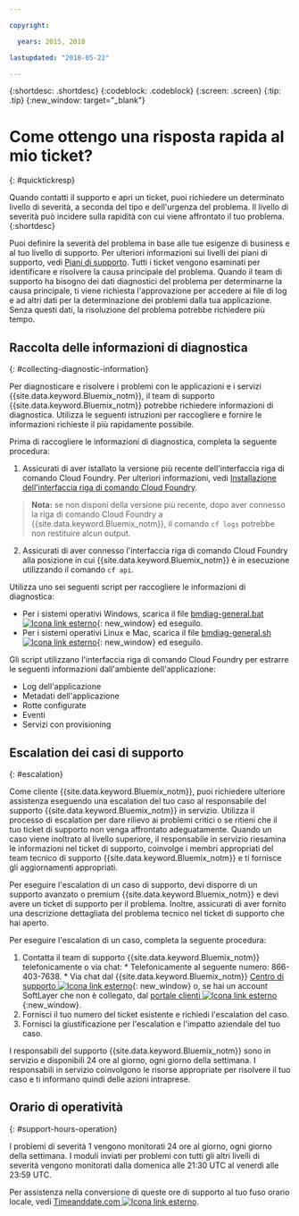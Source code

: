 ```yaml
---

copyright:

  years: 2015, 2018

lastupdated: "2018-05-22"

---
```



{:shortdesc: .shortdesc}
{:codeblock: .codeblock}
{:screen: .screen}
{:tip: .tip}
{:new_window: target="_blank"}


# Come ottengo una risposta rapida al mio ticket?
{: #quicktickresp}

Quando contatti il supporto e apri un ticket, puoi richiedere un determinato livello di severità, a seconda del tipo e dell'urgenza del problema. Il livello di severità può incidere sulla rapidità con cui viene affrontato il tuo problema.
{:shortdesc}

Puoi definire la severità del problema in base alle tue esigenze di business e al tuo livello di supporto. Per ulteriori informazioni sui livelli dei piani di supporto, vedi [Piani di supporto](/docs/get-support/index.html). Tutti i ticket vengono esaminati per identificare e risolvere la causa principale del problema. Quando il team di supporto ha bisogno dei dati diagnostici del problema per determinarne la causa principale, ti viene richiesta l'approvazione per accedere ai file di log e ad altri dati per la determinazione dei problemi dalla tua applicazione. Senza questi dati, la risoluzione del problema potrebbe richiedere più tempo.

## Raccolta delle informazioni di diagnostica
{: #collecting-diagnostic-information}

Per diagnosticare e risolvere i problemi con le applicazioni e i servizi {{site.data.keyword.Bluemix_notm}}, il team di supporto {{site.data.keyword.Bluemix_notm}} potrebbe richiedere informazioni di diagnostica. Utilizza le seguenti istruzioni per raccogliere e fornire le informazioni richieste il più rapidamente possibile.

Prima di raccogliere le informazioni di diagnostica, completa la
seguente procedura:

1. Assicurati di aver istallato la versione più recente dell'interfaccia riga di comando Cloud Foundry. Per ulteriori informazioni, vedi [Installazione dell'interfaccia riga di comando Cloud Foundry](/docs/starters/install_cli.html).
>**Nota:** se non disponi della versione più recente, dopo aver connesso la riga di comando Cloud Foundry a {{site.data.keyword.Bluemix_notm}}, il comando `cf logs` potrebbe non restituire alcun output.
2. Assicurati di aver connesso l'interfaccia riga di comando Cloud Foundry alla posizione in cui {{site.data.keyword.Bluemix_notm}} è in esecuzione utilizzando il comando `cf api`.

Utilizza uno sei seguenti script per raccogliere le informazioni di diagnostica:

  * Per i sistemi operativi Windows, scarica il file [bmdiag-general.bat ![Icona link esterno](../icons/launch-glyph.svg "Icona link esterno")](http://bluemix-mustgather.mybluemix.net/mustgather/general/bmdiag-general.bat){: new_window} ed eseguilo.
  * Per i sistemi operativi Linux e Mac, scarica il file [bmdiag-general.sh ![Icona link esterno](../icons/launch-glyph.svg "Icona link esterno")](http://bluemix-mustgather.mybluemix.net/mustgather/general/bmdiag-general.sh){: new_window} ed eseguilo.

Gli script utilizzano l'interfaccia riga di comando Cloud Foundry per estrarre le seguenti informazioni dall'ambiente dell'applicazione:
  * Log dell'applicazione
  * Metadati dell'applicazione
  * Rotte configurate
  * Eventi
  * Servizi con provisioning

## Escalation dei casi di supporto
{: #escalation}

Come cliente {{site.data.keyword.Bluemix_notm}}, puoi richiedere ulteriore assistenza eseguendo una escalation del tuo caso al responsabile del supporto {{site.data.keyword.Bluemix_notm}} in servizio. Utilizza il processo di escalation per dare rilievo ai problemi critici o se ritieni che il tuo ticket di supporto non venga affrontato adeguatamente. Quando un caso viene inoltrato al livello superiore, il responsabile in servizio riesamina le informazioni nel ticket di supporto, coinvolge i membri appropriati del team tecnico di supporto {{site.data.keyword.Bluemix_notm}} e ti fornisce gli aggiornamenti appropriati.

Per eseguire l'escalation di un caso di supporto, devi disporre di un supporto avanzato o premium {{site.data.keyword.Bluemix_notm}} e devi avere un ticket di supporto per il problema. Inoltre, assicurati di aver fornito una descrizione dettagliata del problema tecnico nel ticket di supporto che hai aperto.

 Per eseguire l'escalation di un caso, completa la seguente procedura:

  1. Contatta il team di supporto {{site.data.keyword.Bluemix_notm}} telefonicamente o via chat:
    * Telefonicamente al seguente numero: 866-403-7638.
    * Via chat dal {{site.data.keyword.Bluemix_notm}} [Centro di supporto ![Icona link esterno](../icons/launch-glyph.svg "Icona link esterno")](https://console.bluemix.net/unifiedsupport/supportcenter){: new_window} o, se hai un account SoftLayer che non è collegato, dal [portale clienti ![Icona link esterno](../icons/launch-glyph.svg)](https://control.softlayer.com/){:new_window}.
  2. Fornisci il tuo numero del ticket esistente e richiedi l'escalation del caso.
  3. Fornisci la giustificazione per l'escalation e l'impatto aziendale del tuo caso.

I responsabili del supporto {{site.data.keyword.Bluemix_notm}} sono in servizio e disponibili 24 ore al giorno, ogni giorno della settimana. I responsabili in servizio coinvolgono le risorse appropriate per risolvere il tuo caso e ti informano quindi delle azioni intraprese.


## Orario di operatività
{: #support-hours-operation}

I problemi di severità 1 vengono monitorati 24 ore al giorno, ogni giorno della settimana. I moduli inviati per problemi con tutti gli altri livelli di severità vengono monitorati dalla domenica alle 21:30 UTC al venerdì alle 23:59 UTC.

Per assistenza nella conversione di queste ore di supporto al tuo fuso orario locale, vedi [Timeanddate.com ![Icona link esterno](../icons/launch-glyph.svg "Icona link esterno")](https://www.timeanddate.com).
